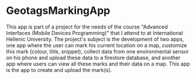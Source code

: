 # GeotagsMarkingApp

This app is part of a project for the needs of the course "Advanced Interfaces (Mobile Devices Programming)" that I attend to at International Hellenic University. The project's subject is the development of two apps, one app where the user can mark his current location on a map, customize this mark (colour, title, snippet), collect data from one environmental sensor on his phone and upload these data to a firestore database, and another app where users can view all these marks and their data on a map. This app is the app to create and upload the mark(s).
